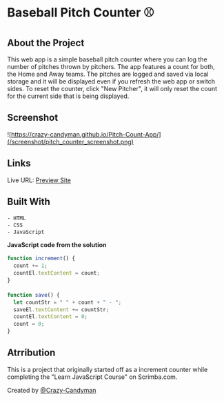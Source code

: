 # Baseball Pitch Counter ⚾

## About the Project

This web app is a simple baseball pitch counter where you can log the number of pitches thrown by pitchers. The app features a count for both, the Home and Away teams. The pitches are logged and saved via local storage and it will be displayed even if you refresh the web app or switch sides. To reset the counter, click "New Pitcher", it will only reset the count for the current side that is being displayed.

## Screenshot

![https://crazy-candyman.github.io/Pitch-Count-App/](/screenshot/pitch_counter_screenshot.png)

## Links

Live URL: [Preview Site](https://crazy-candyman.github.io/Pitch-Count-App/)

## Built With

    - HTML
    - CSS
    - JavaScript

**JavaScript code from the solution**

```javascript
function increment() {
  count += 1;
  countEl.textContent = count;
}

function save() {
  let countStr = " " + count + " - ";
  saveEl.textContent += countStr;
  countEl.textContent = 0;
  count = 0;
}
```

## Atrribution

This is a project that originally started off as a increment counter while completing the "Learn JavaScript Course" on Scrimba.com.
<br/>

Created by [@Crazy-Candyman](https://github.com/Crazy-Candyman)
